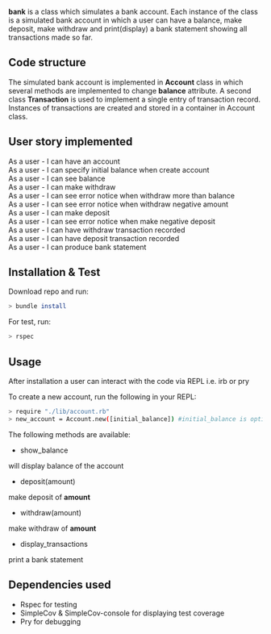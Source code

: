__bank__ is a class which simulates a bank account. Each instance of the class is a simulated bank account in which a user can have a balance, make deposit, make withdraw and print(display) a bank statement showing all transactions made so far.

## Code structure

The simulated bank account is implemented in __Account__ class in which several methods are implemented to change __balance__ attribute. A second class __Transaction__ is used to implement a single entry of transaction record. Instances of transactions are created and stored in a container in Account class.

## User story implemented

As a user - I can have an account  
As a user - I can specify initial balance when create account  
As a user - I can see balance  
As a user - I can make withdraw  
As a user - I can see error notice when withdraw more than balance  
As a user - I can see error notice when withdraw negative amount  
As a user - I can make deposit  
As a user - I can see error notice when make negative deposit  
As a user - I can have withdraw transaction recorded  
As a user - I can have deposit transaction recorded  
As a user - I can produce bank statement

## Installation & Test

Download repo and run:
```bash
> bundle install
```
For test, run:
```bash
> rspec
```
## Usage

After installation a user can interact with the code via REPL i.e. irb or pry

To create a new account, run the following in your REPL:
```bash
> require "./lib/account.rb"
> new_account = Account.new([initial_balance]) #initial_balance is optional and is zero by default
```
The following methods are available:

- show_balance

will display balance of the account

- deposit(amount)

make deposit of __amount__

- withdraw(amount)

make withdraw of __amount__

- display_transactions

print a bank statement

## Dependencies used

- Rspec for testing
- SimpleCov & SimpleCov-console for displaying test coverage
- Pry for debugging
